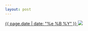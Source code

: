 ```yaml
---
layout: post
---
```


<p>
  <a href="/238">
    <time>{{ page.date | date: "%e %B %Y" }}</time>
    <img src="{{ site.assets_url }}/238.jpg">
  </a>
  
</p>
